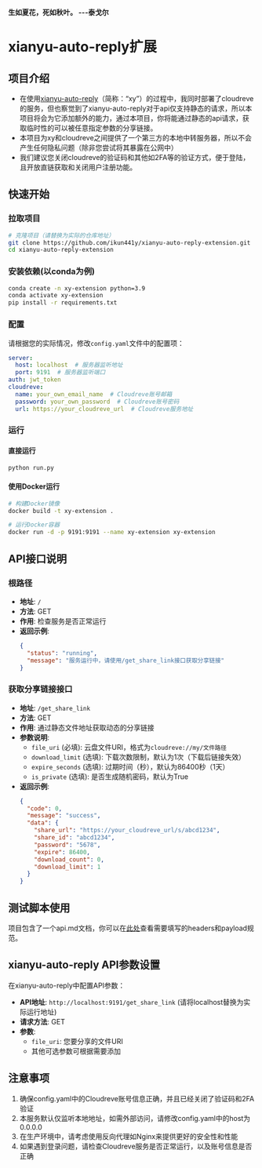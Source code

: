 **生如夏花，死如秋叶。 ---泰戈尔**
# xianyu-auto-reply扩展
## 项目介绍 
- 在使用[xianyu-auto-reply](https://github.com/zhinianboke/xianyu-auto-reply)（简称：“xy”）的过程中，我同时部署了cloudreve的服务，但也察觉到了xianyu-auto-reply对于api仅支持静态的请求，所以本项目将会为它添加额外的能力，通过本项目，你将能通过静态的api请求，获取临时性的可以被任意指定参数的分享链接。
- 本项目为xy和cloudreve之间提供了一个第三方的本地中转服务器，所以不会产生任何隐私问题（除非您尝试将其暴露在公网中）
- 我们建议您关闭cloudreve的验证码和其他如2FA等的验证方式，便于登陆，且开放直链获取和关闭用户注册功能。

## 快速开始
### 拉取项目
```bash
# 克隆项目（请替换为实际的仓库地址）
git clone https://github.com/ikun441y/xianyu-auto-reply-extension.git
cd xianyu-auto-reply-extension
```

### 安装依赖(以conda为例)
```bash
conda create -n xy-extension python=3.9
conda activate xy-extension
pip install -r requirements.txt
```

### 配置
请根据您的实际情况，修改`config.yaml`文件中的配置项：
```yaml
server:
  host: localhost  # 服务器监听地址
  port: 9191  # 服务器监听端口
auth: jwt_token
cloudreve:
  name: your_own_email_name  # Cloudreve账号邮箱
  password: your_own_password  # Cloudreve账号密码
  url: https://your_cloudreve_url  # Cloudreve服务地址
```

### 运行
#### 直接运行
```bash
python run.py
```

#### 使用Docker运行
```bash
# 构建Docker镜像
docker build -t xy-extension .

# 运行Docker容器
docker run -d -p 9191:9191 --name xy-extension xy-extension
```

## API接口说明
### 根路径
- **地址**: `/`
- **方法**: GET
- **作用**: 检查服务是否正常运行
- **返回示例**: 
  ```json
  {
    "status": "running", 
    "message": "服务运行中，请使用/get_share_link接口获取分享链接"
  }
  ```

### 获取分享链接接口
- **地址**: `/get_share_link`
- **方法**: GET
- **作用**: 通过静态文件地址获取动态的分享链接
- **参数说明**: 
  - `file_uri` (必填): 云盘文件URI，格式为`cloudreve://my/文件路径`
  - `download_limit` (选填): 下载次数限制，默认为1次（下载后链接失效）
  - `expire_seconds` (选填): 过期时间（秒），默认为86400秒（1天）
  - `is_private` (选填): 是否生成随机密码，默认为True
- **返回示例**: 
  ```json
  {
    "code": 0,
    "message": "success",
    "data": {
      "share_url": "https://your_cloudreve_url/s/abcd1234",
      "share_id": "abcd1234",
      "password": "5678",
      "expire": 86400,
      "download_count": 0,
      "download_limit": 1
    }
  }
  ```

## 测试脚本使用
项目包含了一个api.md文档，你可以在[此处](api.md)查看需要填写的headers和payload规范。

## xianyu-auto-reply API参数设置
在xianyu-auto-reply中配置API参数：
- **API地址**: `http://localhost:9191/get_share_link` (请将localhost替换为实际运行地址)
- **请求方法**: GET
- **参数**: 
  - `file_uri`: 您要分享的文件URI
  - 其他可选参数可根据需要添加

## 注意事项
1. 确保config.yaml中的Cloudreve账号信息正确，并且已经关闭了验证码和2FA验证
2. 本服务默认仅监听本地地址，如需外部访问，请修改config.yaml中的host为0.0.0.0
3. 在生产环境中，请考虑使用反向代理如Nginx来提供更好的安全性和性能
4. 如果遇到登录问题，请检查Cloudreve服务是否正常运行，以及账号信息是否正确





